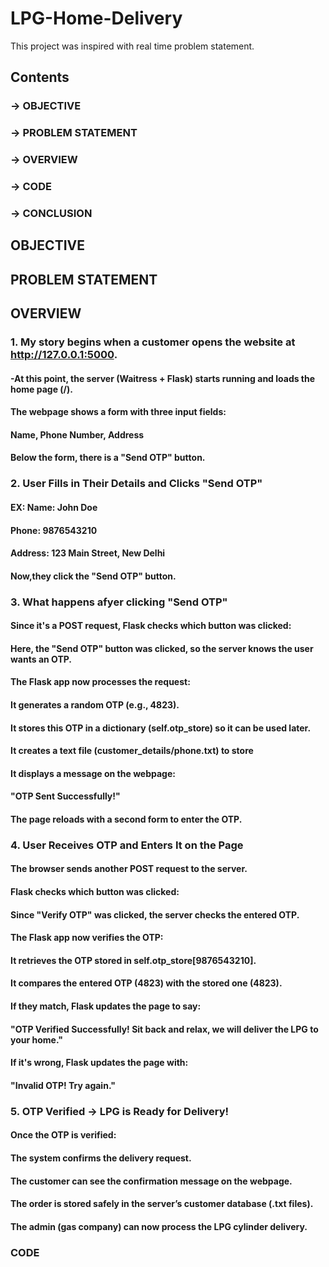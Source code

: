 # LPG-Home-Delivery
This project was inspired with real time problem statement.
## Contents
### -> OBJECTIVE
### -> PROBLEM STATEMENT
### -> OVERVIEW
### -> CODE
### -> CONCLUSION

## OBJECTIVE

## PROBLEM STATEMENT


## OVERVIEW
### 1. My story begins when a customer opens the website at http://127.0.0.1:5000.
#### -At this point, the server (Waitress + Flask) starts running and loads the home page (/).
#### The webpage shows a form with three input fields:
#### Name, Phone Number, Address
#### Below the form, there is a "Send OTP" button.
### 2. User Fills in Their Details and Clicks "Send OTP"
#### EX: Name: John Doe
####     Phone: 9876543210
####     Address: 123 Main Street, New Delhi
#### Now,they click the "Send OTP" button.
### 3. What happens afyer clicking "Send OTP"
#### Since it's a POST request, Flask checks which button was clicked:
#### Here, the "Send OTP" button was clicked, so the server knows the user wants an OTP.
#### The Flask app now processes the request:
#### It generates a random OTP (e.g., 4823).
#### It stores this OTP in a dictionary (self.otp_store) so it can be used later.
#### It creates a text file (customer_details/phone.txt) to store
#### It displays a message on the webpage:
#### "OTP Sent Successfully!"
#### The page reloads with a second form to enter the OTP.
### 4. User Receives OTP and Enters It on the Page
#### The browser sends another POST request to the server.
#### Flask checks which button was clicked:
#### Since "Verify OTP" was clicked, the server checks the entered OTP.
#### The Flask app now verifies the OTP:
#### It retrieves the OTP stored in self.otp_store[9876543210].
#### It compares the entered OTP (4823) with the stored one (4823).
#### If they match, Flask updates the page to say:
#### "OTP Verified Successfully! Sit back and relax, we will deliver the LPG to your home."
#### If it's wrong, Flask updates the page with:
#### "Invalid OTP! Try again."
### 5. OTP Verified → LPG is Ready for Delivery!
#### Once the OTP is verified:
#### The system confirms the delivery request.
#### The customer can see the confirmation message on the webpage.
#### The order is stored safely in the server’s customer database (.txt files).
#### The admin (gas company) can now process the LPG cylinder delivery.

### CODE
